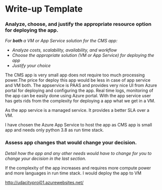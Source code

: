# Write-up Template

### Analyze, choose, and justify the appropriate resource option for deploying the app.

*For **both** a VM or App Service solution for the CMS app:*
- *Analyze costs, scalability, availability, and workflow*
- *Choose the appropriate solution (VM or App Service) for deploying the app*
- *Justify your choice*

The CMS app is very small app does not require too much processing power.The price for deploy this app would be less in case of app service and VM both. The appservice is PAAS and provides very nice UI from Azure portal for deploying and configuring the app. Real time logs, monitoring of the app can be easily done using Azure portal. With the app service user has gets rids from the complexity for deploying a app what we get in a VM. 

As the app service is a managed service. It provides a better SLA over a VM. 

I have chosen the Azure App Service to host the app as CMS app is small app and needs only python 3.8 as run time stack.

### Assess app changes that would change your decision.

*Detail how the app and any other needs would have to change for you to change your decision in the last section.* 

If the complexity of the app increases and requires more compute power and more languages in run time stack. I would deploy the app to VM

http://udacityproj01.azurewebsites.net/